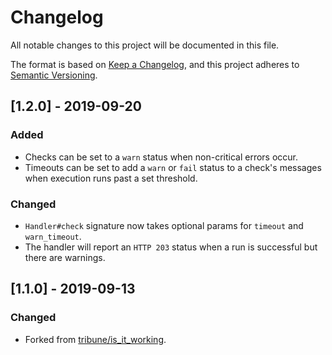 # Changelog

All notable changes to this project will be documented in this file.

The format is based on [Keep a Changelog](https://keepachangelog.com/en/1.0.0/),
and this project adheres to [Semantic Versioning](https://semver.org/spec/v2.0.0.html).

## [1.2.0] - 2019-09-20

### Added

- Checks can be set to a `warn` status when non-critical errors occur.
- Timeouts can be set to add a `warn` or `fail` status to a check's messages when execution runs
  past a set threshold.

### Changed

- `Handler#check` signature now takes optional params for `timeout` and `warn_timeout`.
- The handler will report an `HTTP 203` status when a run is successful but there are warnings.

## [1.1.0] - 2019-09-13

### Changed

- Forked from [tribune/is_it_working](https://github.com/tribune/is_it_working).
